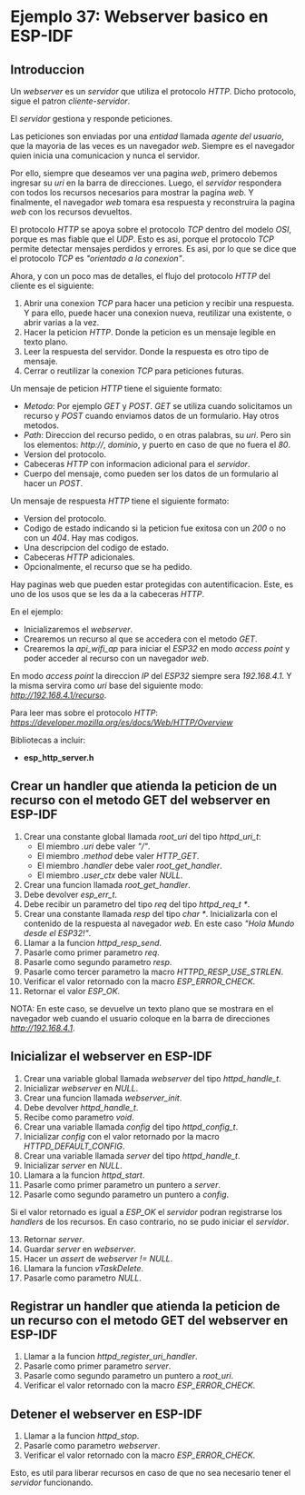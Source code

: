 # Ejemplo 37: Webserver basico en ESP-IDF

## Introduccion

Un _webserver_ es un _servidor_ que utiliza el protocolo _HTTP_. Dicho protocolo, sigue el patron _cliente-servidor_.

El _servidor_ gestiona y responde peticiones.

Las peticiones son enviadas por una _entidad_ llamada _agente del usuario_, que la mayoria de las veces es un navegador _web_. Siempre es el navegador quien inicia una comunicacion y nunca el servidor.

Por ello, siempre que deseamos ver una pagina _web_, primero debemos ingresar su _uri_ en la barra de direcciones. Luego, el _servidor_ respondera con todos los recursos necesarios para mostrar la pagina _web_. Y finalmente, el navegador _web_ tomara esa respuesta y reconstruira la pagina _web_ con los recursos devueltos.

El protocolo _HTTP_ se apoya sobre el protocolo _TCP_ dentro del modelo _OSI_, porque es mas fiable que el _UDP_. Esto es asi, porque el protocolo _TCP_ permite detectar mensajes perdidos y errores. Es asi, por lo que se dice que el protocolo _TCP_ es _"orientado a la conexion"_.

Ahora, y con un poco mas de detalles, el flujo del protocolo _HTTP_ del cliente es el siguiente:

1. Abrir una conexion _TCP_ para hacer una peticion y recibir una respuesta. Y para ello, puede hacer una conexion nueva, reutilizar una existente, o abrir varias a la vez.
2. Hacer la peticion _HTTP_. Donde la peticion es un mensaje legible en texto plano.
3. Leer la respuesta del servidor. Donde la respuesta es otro tipo de mensaje.
4. Cerrar o reutilizar la conexion _TCP_ para peticiones futuras.

Un mensaje de peticion _HTTP_ tiene el siguiente formato:

- _Metodo_: Por ejemplo _GET_ y _POST_. _GET_ se utiliza cuando solicitamos un recurso y _POST_ cuando enviamos datos de un formulario. Hay otros metodos.
- _Path_: Direccion del recurso pedido, o en otras palabras, su _uri_. Pero sin los elementos: _http://_, _dominio_, y puerto en caso de que no fuera el _80_.
- Version del protocolo.
- Cabeceras _HTTP_ con informacion adicional para el _servidor_.
- Cuerpo del mensaje, como pueden ser los datos de un formulario al hacer un _POST_.

Un mensaje de respuesta _HTTP_ tiene el siguiente formato:

- Version del protocolo.
- Codigo de estado indicando si la peticion fue exitosa con un _200_ o no con un _404_. Hay mas codigos.
- Una descripcion del codigo de estado.
- Cabeceras _HTTP_ adicionales.
- Opcionalmente, el recurso que se ha pedido.

Hay paginas web que pueden estar protegidas con autentificacion. Este, es uno de los usos que se les da a la cabeceras _HTTP_.

En el ejemplo:

- Inicializaremos el _webserver_.
- Crearemos un recurso al que se accedera con el metodo _GET_.
- Crearemos la _api_wifi_ap_ para iniciar el _ESP32_ en modo _access point_ y poder acceder al recurso con un navegador _web_.

En modo _access point_ la direccion _IP_ del _ESP32_ siempre sera _192.168.4.1_. Y la misma servira como _uri_ base del siguiente modo: *http://192.168.4.1/recurso*.

Para leer mas sobre el protocolo _HTTP_: *https://developer.mozilla.org/es/docs/Web/HTTP/Overview*

Bibliotecas a incluir:

- **esp_http_server.h**

## Crear un handler que atienda la peticion de un recurso con el metodo GET del webserver en ESP-IDF

1. Crear una constante global llamada _root_uri_ del tipo _httpd_uri_t_:
   - El miembro _.uri_ debe valer _"/"_.
   - El miembro _.method_ debe valer _HTTP_GET_.
   - El miembro _.handler_ debe valer _root_get_handler_.
   - El miembro _.user_ctx_ debe valer _NULL_.
2. Crear una funcion llamada _root_get_handler_.
3. Debe devolver _esp_err_t_.
4. Debe recibir un parametro del tipo _req_ del tipo _httpd_req_t \*_.
5. Crear una constante llamada _resp_ del tipo _char \*_. Inicializarla con el contenido de la respuesta al navegador _web._ En este caso _"Hola Mundo desde el ESP32!"_.
6. Llamar a la funcion _httpd_resp_send_.
7. Pasarle como primer parametro _req_.
8. Pasarle como segundo parametro _resp_.
9. Pasarle como tercer parametro la macro _HTTPD_RESP_USE_STRLEN_.
10. Verificar el valor retornado con la macro _ESP_ERROR_CHECK_.
11. Retornar el valor _ESP_OK_.

NOTA: En este caso, se devuelve un texto plano que se mostrara en el navegador web cuando el usuario coloque en la barra de direcciones *http://192.168.4.1*.

## Inicializar el webserver en ESP-IDF

1. Crear una variable global llamada _webserver_ del tipo _httpd_handle_t_.
2. Inicializar _webserver_ en _NULL_.
3. Crear una funcion llamada _webserver_init_.
4. Debe devolver _httpd_handle_t_.
5. Recibe como parametro _void_.
6. Crear una variable llamada _config_ del tipo _httpd_config_t_.
7. Inicializar _config_ con el valor retornado por la macro _HTTPD_DEFAULT_CONFIG_.
8. Crear una variable llamada _server_ del tipo _httpd_handle_t_.
9. Inicializar _server_ en _NULL_.
10. Llamara a la funcion _httpd_start_.
11. Pasarle como primer parametro un puntero a _server_.
12. Pasarle como segundo parametro un puntero a _config_.

Si el valor retornado es igual a _ESP_OK_ el _servidor_ podran registrarse los _handlers_ de los recursos. En caso contrario, no se pudo iniciar el _servidor_.

13. Retornar _server_.
14. Guardar _server_ en _webserver_.
15. Hacer un _assert_ de _webserver != NULL_.
16. Llamara la funcion _vTaskDelete_.
17. Pasarle como parametro _NULL_.

## Registrar un handler que atienda la peticion de un recurso con el metodo GET del webserver en ESP-IDF

1. Llamar a la funcion _httpd_register_uri_handler_.
2. Pasarle como primer parametro _server_.
3. Pasarle como segundo parametro un puntero a _root_uri_.
4. Verificar el valor retornado con la macro _ESP_ERROR_CHECK_.

## Detener el webserver en ESP-IDF

1. Llamar a la funcion _httpd_stop_.
2. Pasarle como parametro _webserver_.
3. Verificar el valor retornado con la macro _ESP_ERROR_CHECK_.

Esto, es util para liberar recursos en caso de que no sea necesario tener el _servidor_ funcionando.
